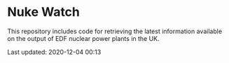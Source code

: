 # Nuke Watch

This repository includes code for retrieving the latest information available on the output of EDF nuclear power plants in the UK.

Last updated: 2020-12-04 00:13